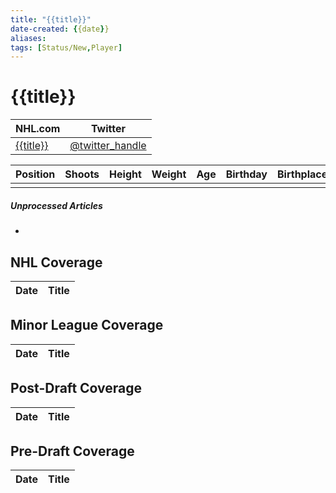 ```yaml
---
title: "{{title}}"
date-created: {{date}}
aliases: 
tags: [Status/New,Player]
---
```


# {{title}}

NHL.com | Twitter
-|-
[{{title}}]() | [@twitter_handle](https://twitter.com/)

Position | Shoots | Height | Weight | Age | Birthday | Birthplace | Draft
-|-|-|-|-|-|-|-
 | | | | | | | 

##### Unprocessed Articles
- 

## NHL  Coverage
Date | Title
---|---



## Minor League Coverage
Date | Title
---|---



## Post-Draft Coverage
Date | Title
---|---



## Pre-Draft Coverage
Date | Title
---|---

